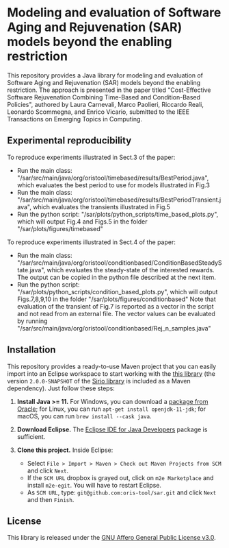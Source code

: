 # Modeling and evaluation of Software Aging and Rejuvenation (SAR) models beyond the enabling restriction

This repository provides a Java library for modeling and evaluation of Software Aging and Rejuvenation (SAR) models beyond the enabling restriction. The approach is presented in the paper titled "Cost-Effective Software Rejuvenation Combining Time-Based and Condition-Based Policies", authored by Laura Carnevali, Marco Paolieri, Riccardo Reali, Leonardo Scommegna, and Enrico Vicario, submitted to the IEEE Transactions on Emerging Topics in Computing.

## Experimental reproducibility
To reproduce experiments illustrated in Sect.3 of the paper:
   - Run the main class: "/sar/src/main/java/org/oristool/timebased/results/BestPeriod.java", which evaluates the best period to use for models illustrated in Fig.3
   - Run the main class: "/sar/src/main/java/org/oristool/timebased/results/BestPeriodTransient.java", which evaluates the transients illustrated in Fig.5
   - Run the python script: "/sar/plots/python_scripts/time_based_plots.py", which will output Fig.4 and Figs.5 in the folder "/sar/plots/figures/timebased"


To reproduce experiments illustrated in Sect.4 of the paper:
   - Run the main class: "/sar/src/main/java/org/oristool/conditionbased/ConditionBasedSteadyState.java", which evaluates the steady-state of the interested rewards. The output can be copied in the python file described at the next item.
   - Run the python script: "/sar/plots/python_scripts/condition_based_plots.py", which will output Figs.7,8,9,10 in the folder "/sar/plots/figures/conditionbased"
   Note that evaluation of the transient of Fig.7 is reported as a vector in the script and not read from an external file. The vector values can be evaluated by running "/sar/src/main/java/org/oristool/conditionbased/Rej_n_samples.java"

## Installation

This repository provides a ready-to-use Maven project that you can easily import into an Eclipse workspace to start working with the [this library](https://github.com/oris-tool/sar/) (the version `2.0.0-SNAPSHOT` of the [Sirio library](https://github.com/oris-tool/sirio) is included as a Maven dependency). Just follow these steps:

1. **Install Java >= 11.** For Windows, you can download a [package from Oracle](https://www.oracle.com/java/technologies/downloads/#java11); for Linux, you can run `apt-get install openjdk-11-jdk`; for macOS, you can run `brew install --cask java`. 

2. **Download Eclipse.** The [Eclipse IDE for Java Developers](http://www.eclipse.org/downloads/eclipse-packages/) package is sufficient.

3. **Clone this project.** Inside Eclipse:
   - Select `File > Import > Maven > Check out Maven Projects from SCM` and click `Next`.
   - If the `SCM URL` dropbox is grayed out, click on `m2e Marketplace` and install `m2e-egit`. You will have to restart Eclipse.
   - As `SCM URL`, type: `git@github.com:oris-tool/sar.git` and click `Next` and then `Finish`.

## License

This library is released under the [GNU Affero General Public License v3.0](https://choosealicense.com/licenses/agpl-3.0).
